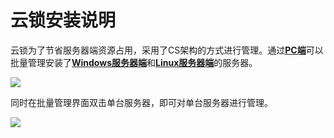 # 云锁安装说明

云锁为了节省服务器端资源占用，采用了CS架构的方式进行管理。通过[**PC端**](pc.md)可以批量管理安装了[**Windows服务器端**](windows.md)和[**Linux服务器端**](linux.md)的服务器。

![](../../.gitbook/assets/installPC04.png)

同时在批量管理界面双击单台服务器，即可对单台服务器进行管理。

![](../../.gitbook/assets/installPC05.png)
